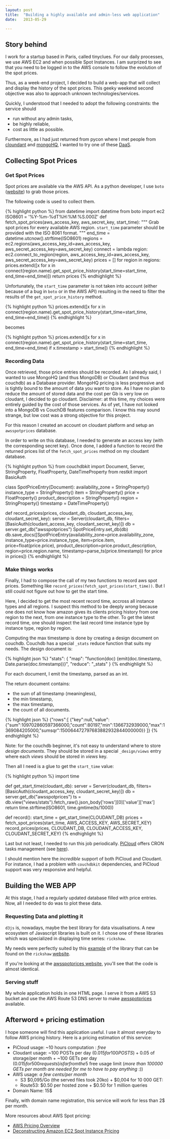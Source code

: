 ```yaml
---
layout: post
title:  "Building a highly available and admin-less web application"
date:   2013-05-29

---
```


## Story behind

I work for a startup based in Paris, called tinyclues. For our daily processes, we use AWS EC2 and when possible Spot Instances. I am surprized to see that you need to be logged in to the AWS console to follow the evolution of the spot prices.

Thus, as a week-end project, I decided to build a web-app that will collect and display the history of the spot prices.
This geeky weekend second objective was also to approach unknown technologies/services.

Quickly, I understood that I needed to adopt the following constraints: the service should

- run without any admin tasks,
- be highly reliable,
- cost as little as possible.

Furthermore, as I had just returned from pycon where I met people from [cloundant](http://www.cloudant.com) and [mongoHQ](http://www.mongohq.com), I wanted to try one of these [DaaS](http://en.wikipedia.org/wiki/Data_as_a_service).


## Collecting Spot Prices

### Get Spot Prices

Spot prices are available via the AWS API. As a python developer, I use `boto` ([website](http://boto.readthedocs.org/en/latest/)) to grab those prices.

The following code is used to collect them.

{% highlight python %}
from datetime import datetime
from boto import ec2
ISO8601 = '%Y-%m-%dT%H:%M:%S.000Z'
def fetch_spot_prices(aws_access_key, aws_secret_key, start_time):
    """
    Grab spot prices for every available AWS region.
    `start_time` parameter should be provided with the ISO 8061 format.
    """
    end_time = datetime.utcnow().strftime(ISO8601)
    regions = ec2.regions(aws_access_key_id=aws_access_key,
                          aws_secret_access_key=aws_secret_key)
    connect = lambda region: ec2.connect_to_region(region,
                                                   aws_access_key_id=aws_access_key,
                                                   aws_secret_access_key=aws_secret_key)
    prices = []
    for region in regions:
        prices.extend([x for x in connect(region.name).get_spot_price_history(start_time=start_time, end_time=end_time)])
	return prices
{% endhighlight %}


Unfortunately, the `start_time` parameter is not taken into account (either because of a bug in `boto` or in the AWS API) resulting in the need to filter the results of the `get_spot_price_history` method.

{% highlight python %}
prices.extend([x for x in connect(region.name).get_spot_price_history(start_time=start_time, end_time=end_time))
{% endhighlight %}

becomes

{% highlight python %}
prices.extend([x for x in connect(region.name).get_spot_price_history(start_time=start_time, 
                                                                      end_time=end_time) if x.timestamp > start_time])
{% endhighlight %}

### Recording Data

Once retrieved, those price entries should be recorded.
As I already said, I wanted to use MongoHQ (and thus MongoDB) or Cloudant (and thus couchdb) as a Database provider.
MongoHQ pricing is less progressive and is tightly bound to the amount of data you want to store. As I have no plan to reduce the amount of stored data and the cost per Gb is very low on cloudant, I decided to go cloudant.
Disclaimer: at this time, my choices were entirely guided by the cost of those services. As of yet, I have not looked into a MongoDB vs CouchDB features comparison. I know this may sound strange, but low cost was a strong objective for this project.

For this reason I created an account on cloudant platform and setup an `awsspotprices` database.

In order to write on this database, I needed to generate an access key (with the corresponding secret key).
Once done, I added a function to record the returned prices list of the `fetch_spot_prices` method on my cloudant database.

{% highlight python %}
from couchdbkit import Document, Server, StringProperty, FloatProperty, DateTimeProperty
from restkit import BasicAuth


class SpotPriceEntry(Document):
    availability_zone = StringProperty()
    instance_type = StringProperty()
    item = StringProperty()
    price = FloatProperty()
    product_description = StringProperty()
    region = StringProperty()
    timestamp = DateTimeProperty()


def record_prices(prices, cloudant_db, cloudant_access_key, cloudant_secret_key):
    server = Server(cloudant_db, filters=[BasicAuth(cloudant_access_key,
                                                    cloudant_secret_key)])
    db = server.get_db("awsspotprices")
    SpotPriceEntry.set_db(db)
    db.save_docs([SpotPriceEntry(availability_zone=price.availability_zone,
                                 instance_type=price.instance_type,
                                 item=price.item,
                                 price=float(price.price),
                                 product_description=price.product_description,
                                 region=price.region.name,
                                 timestamp=parse_ts(price.timestamp)) for price in prices])
{% endhighlight %}

### Make things works

Finally, I had to compose the call of my two functions to record aws spot prices. Something like `record_prices(fetch_spot_prices(start_time))`.
But I still could not figure out how to get the start time.

Here, I decided to get the most recent record time, accross all instance types and all regions.
I suspect this method to be deeply *wrong* because one does not know how amazon gives its clients pricing history from one region to the next, from one instance type to the other. 
To get the latest record time, one should inspect the last record time instance type by instance type, region by region.

Computing the max timestamp is done by creating a design document on couchdb.
Couchdb has a special `_stats` reduce function that suits my needs. The design document is:

{% highlight json %}
   "stats": {
       "map": "function(doc) {emit(doc.timestamp, Date.parse(doc.timestamp))}",
       "reduce": "_stats"
   }
{% endhighlight %}

For each document, I emit the timestamp, parsed as an int.

The return document contains:

- the sum of all timestamp (meaningless),
- the min timestamp,
- the max timestamp,
- the count of all documents.

{% highlight json %}
{"rows":[
{"key":null,"value":{"sum":109702860597366000,"count":80197,"min":1366732939000,"max":1369084205000,"sumsqr":150064472797683882932844000000}}
]}
{% endhighlight %}

Note: for the couchdb beginner, it's not easy to understand where to store *design documents*. They should be stored in a special `_design/views` entry where each *views* should be stored in *views* key.


Then all I need is a glue to get the `start_time` value:

{% highlight python %}
import time

def get_start_time(cloudant_db):
    server = Server(cloudant_db, filters=[BasicAuth(cloudant_access_key,
                                                    cloudant_secret_key)])
    db = server.get_db("awsspotprices")
    ts = db.view("views/stats").fetch_raw().json_body['rows'][0]['value']['max']
    return time.strftime(ISO8601, time.gmtime(ts/1000))

def record():
    start_time = get_start_time(CLOUDANT_DB)
    prices = fetch_spot_prices(start_time, AWS_ACCESS_KEY, AWS_SECRET_KEY)
    record_prices(prices, CLOUDANT_DB, CLOUDANT_ACCESS_KEY, CLOUDANT_SECRET_KEY)
{% endhighlight %}

Last but not least, I needed to run this job periodically. [PiCloud](http://www.picloud.com) offers CRON tasks management (see [here](http://blog.picloud.com/tag/cron/)).


I should mention here the *incredible* support of both PiCloud and Cloudant. For instance, I had a problem with `couchdbkit` dependencies, and PiCloud support was very responsive and helpful.


## Building the WEB APP

At this stage, I had a regularly updated database filled with price entries. Now, all I needed to do was to plot these data.

### Requesting Data and plotting it

`d3js` is, nowadays, maybe the best library for data visualisations. A new ecosystem of Javascript libraries is built on it.
I chose one of these libraries which was specialized in displaying time series: `rickshaw`.

My needs were perfectly suited by this [example](http://code.shutterstock.com/rickshaw/examples/extensions.html) of the library that can be found on the `rickshaw` [website](http://code.shutterstock.com/rickshaw).

If you're looking at the [awsspotprices website](http://www.awsspotprices.com), you'll see that the code is almost identical.

### Serving stuff

My whole application holds in one HTML page. I serve it from a AWS S3 bucket and use the AWS Route 53 DNS server to make [awsspotprices](http://www.awsspotprices.com) available.

## Afterword + pricing estimation

I hope someone will find this application useful. I use it almost everyday to follow AWS pricing history.
Here is a pricing estimation of this service:

- PiCloud usage: ~10 hours computation : *free*
- Cloudant usage: ~100 POSTs per day ($0.015 for 100 POSTS) + 0.05$ of storage/per month + ~100 GETs per day ($0.015 for 500 requests) is far from the 5$ free usage limit (*more than 100000 GETs per month are needed for me to have to pay anything* :))
- AWS usage: *a few cents/per month*
  - S3 $0,095/Go (the served files took 20ko) + $0,004 for 10 000 GET:  
  - Route53: $0.50 per hosted zone + $0.50 for 1 million queries
- Domain Name: 15$

Finally, with domain name registration, this service will work for less than 2$ per month.

More resources about AWS Spot pricing:

- [AWS Pricing Overview](http://d36cz9buwru1tt.cloudfront.net/AWS_Pricing_Overiew.pdf)
- [Deconstructing Amazon EC2 Spot Instance Pricing](http://www.cs.technion.ac.il/~dan/papers/Spotprice11CloudCom.pdf)


